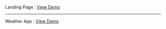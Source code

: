 Landing Page : <a href="https://2a4ddc-landing-page.netlify.app/" target="_blank">View Demo</a>
<hr/>
Weather App : <a href="https://weather-app-88008d.netlify.app/" target="_blank">View Demo</a>
